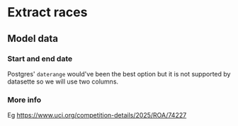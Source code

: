 # Extract races

## Model data

### Start and end date

Postgres' `daterange` would've been the best option but it is not supported by datasette so we will use two columns.

### More info

Eg https://www.uci.org/competition-details/2025/ROA/74227